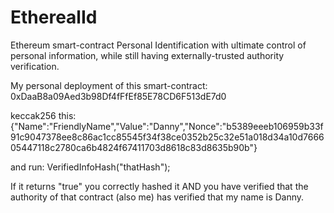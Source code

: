 # EtherealId
Ethereum smart-contract Personal Identification with ultimate control of personal information, while still having externally-trusted authority verification.

My personal deployment of this smart-contract:
0xDaaB8a09Aed3b98Df4fFfEf85E78CD6F513dE7d0

keccak256 this:
{"Name":"FriendlyName","Value":"Danny","Nonce":"b5389eeeb106959b33f91c9047378ee8c86ac1cc85545f34f38ce0352b25c32e51a018d34a10d766605447118c2780ca6b4824f67411703d8618c83d8635b90b"}

and run:
VerifiedInfoHash("thatHash");

If it returns "true" you correctly hashed it AND you have verified that the authority of that contract (also me) has verified that my name is Danny.
